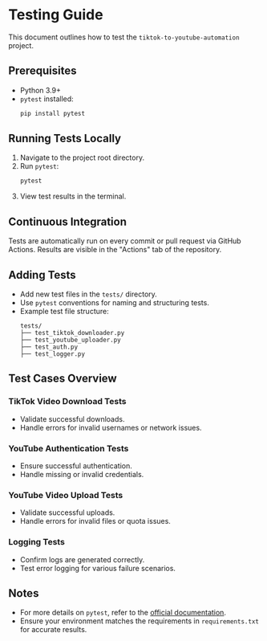 # Testing Guide

This document outlines how to test the `tiktok-to-youtube-automation` project.

## Prerequisites

- Python 3.9+
- `pytest` installed:
  ```bash
  pip install pytest
  ```

## Running Tests Locally

1. Navigate to the project root directory.
2. Run `pytest`:
   ```bash
   pytest
   ```
3. View test results in the terminal.

## Continuous Integration

Tests are automatically run on every commit or pull request via GitHub Actions. Results are visible in the "Actions" tab of the repository.

## Adding Tests

- Add new test files in the `tests/` directory.
- Use `pytest` conventions for naming and structuring tests.
- Example test file structure:
  ```
  tests/
  ├── test_tiktok_downloader.py
  ├── test_youtube_uploader.py
  ├── test_auth.py
  ├── test_logger.py
  ```

## Test Cases Overview

### TikTok Video Download Tests
- Validate successful downloads.
- Handle errors for invalid usernames or network issues.

### YouTube Authentication Tests
- Ensure successful authentication.
- Handle missing or invalid credentials.

### YouTube Video Upload Tests
- Validate successful uploads.
- Handle errors for invalid files or quota issues.

### Logging Tests
- Confirm logs are generated correctly.
- Test error logging for various failure scenarios.

## Notes

- For more details on `pytest`, refer to the [official documentation](https://docs.pytest.org/).
- Ensure your environment matches the requirements in `requirements.txt` for accurate results.
